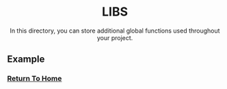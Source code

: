 <div align="center">
  <h1>LIBS</h1>
  <p>In this directory, you can store additional global functions used throughout your project.</p>
</div>

## Example



### [Return To Home](../README.md)